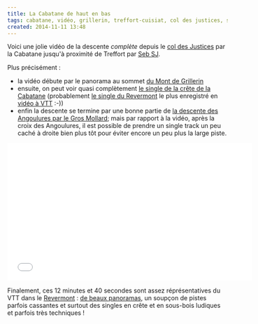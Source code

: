 ```yaml
---
title: La Cabatane de haut en bas
tags: cabatane, vidéo, grillerin, treffort-cuisiat, col des justices, single track, panorama
created: 2014-11-11 13:48
---
```


Voici une jolie vidéo de la descente *complète* depuis le [col des
Justices](/tags/col-des-justices/) par la Cabatane jusqu'à proximité de Treffort par [Seb
SJ](https://www.youtube.com/channel/UCCfAa3_JdQ66mtEuVCg2ykA).

Plus précisément&nbsp;:

* la vidéo débute par le panorama au sommet [du Mont
  de Grillerin](/posts/single-tracks-du-mont-grillerin/)
* ensuite, on peut voir quasi complètement [le single de la crête de la
  Cabatane](/single-tracks/crete-de-la-cabatane/) (probablement [le single du
Revermont](/single-tracks/) le plus enregistré en [vidéo à VTT](/tags/vidéo/) :-))
* enfin la descente se termine par une bonne partie de [la descente des
  Angoulures par le Gros
Mollard](/single-tracks/angoulures-gros-mollard/); mais par rapport à la vidéo,
après la croix des Angoulures, il est possible de prendre un single track un peu
caché à droite bien plus tôt pour éviter encore un peu plus la large piste.

<div class="video-container">
<iframe width="560" height="315" src="//www.youtube.com/embed/yShbUMYupgk"
frameborder="0" allowfullscreen></iframe>
</div>

Finalement, ces 12 minutes et 40 secondes sont assez réprésentatives du VTT dans
le [Revermont](/tags/revermont/)&nbsp;: [de beaux panoramas](/tags/panorama/), un soupçon de pistes
parfois cassantes et surtout des singles en crête et en sous-bois ludiques et
parfois très techniques&nbsp;!

